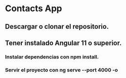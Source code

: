 # Contacts App

## Descargar o clonar el repositorio. 
## Tener instalado Angular 11 o superior.
### Instalar dependencias con npm install.
### Servir el proyecto con ng serve --port 4000 -o 

